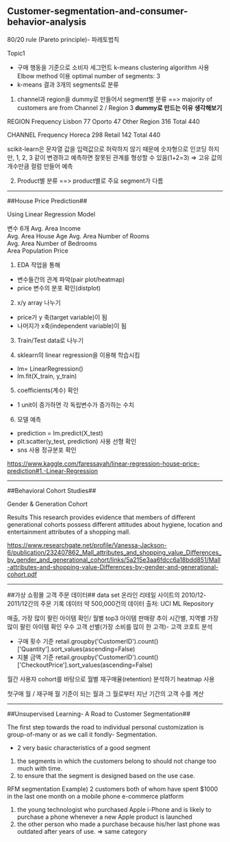 ## Customer-segmentation-and-consumer-behavior-analysis ##

80/20 rule (Pareto principle)- 파레토법칙

Topic1

 - 구매 행동을 기준으로 소비자 세그먼트
k-means clustering algorithm 사용
Elbow method 이용 optimal number of segments: 3
 - k-means 결과 3개의 segments로 분류
1. channel과 region을 dummy로 만들어서 segment별 분류
==> majority of customers are from Channel 2 / Region 3
**dummy로 만드는 이유 생각해보기**

REGION Frequency
Lisbon 77
Oporto 47
Other Region 316
Total 440

CHANNEL Frequency
Horeca 298
Retail 142
Total 440

scikit-learn은 문자열 값을 입력값으로 허락하지 않기 때문에 숫자형으로 인코딩
하지만, 1, 2, 3 같이 변경하고 예측하면 잘못된 관계를 형성할 수 있음(1+2=3)
⇒ 고유 값의 개수만큼 컬럼 만들어 예측

2. Product별 분류
==> product별로 주요 segment가 다름


----------

##House Price Prediction##

Using Linear Regression Model

변수 6개
Avg. Area Income	
Avg. Area House Age	
Avg. Area Number of Rooms	
Avg. Area Number of Bedrooms	
Area Population	
Price

1. EDA 작업을 통해 
- 변수들간의 관계 파악(pair plot/heatmap)
- price 변수의 분포 확인(distplot)

2. x/y array 나누기 
- price가 y 축(target variable)이 됨
- 나머지가 x축(independent variable)이 됨
 
3. Train/Test data로 나누기
 
4. sklearn의 linear regression을 이용해 학습시킴
- lm= LinearRegression() 
- lm.fit(X_train, y_train)

5. coefficients(계수) 확인
- 1 unit이 증가하면 각 독립변수가 증가하는 수치

6.  모델 예측
- prediction = lm.predict(X_test)
- plt.scatter(y_test, prediction) 사용 선형 확인
- sns 사용 정규분포 확인

https://www.kaggle.com/faressayah/linear-regression-house-price-prediction#1.-Linear-Regression


----------
##Behavioral Cohort Studies##

Gender & Generation Cohort

Results
This research provides evidence that members of different generational cohorts possess different attitudes about hygiene, location and entertainment attributes of a shopping mall.

https://www.researchgate.net/profile/Vanessa-Jackson-6/publication/232407862_Mall_attributes_and_shopping_value_Differences_by_gender_and_generational_cohort/links/5a215e3aa6fdcc6a18bdd851/Mall-attributes-and-shopping-value-Differences-by-gender-and-generational-cohort.pdf


----------
##가상 쇼핑몰 고객 주문 데이터##
data set
온라인 리테일 사이트의 2010/12-2011/12간의 주문 기록 데이터
약 500,000건의 데이터
출처: UCI ML Repository

매출, 가장 많이 팔린 아이템 확인/ 월별 top3 아이템 판매량 추이
시간별, 지역별 가장 많이 팔린 아이템 확인
우수 고객 선별(가장 소비를 많이 한 고객)- 고객 코호트 분석
 -  구매 횟수 기준
 retail.groupby('CustomerID').count()['Quantity'].sort_values(ascending=False)
 -  지불 금액 기준
 retail.groupby('CustomerID').count()['CheckoutPrice'].sort_values(ascending=False)

월간 사용자 cohort를 바탕으로 월별 재구매율(retention) 분석하기
heatmap 사용 

첫구매 월 / 재구매 월
기준이 되는 월과 그 월로부터 지난 기간의 고객 수를 계산


----------
##Unsupervised Learning- A Road to Customer Segmentation##

The first step towards the road to individual personal customization is group-of-many or as we call it fondly- Segmentation.

 - 2 very basic characteristics of a good segment
1. the segments in which the customers belong to should not change too much with time.
2.  to ensure that the segment is designed based on the use case.

RFM segmentation 
Example) 2 customers both of whom have spent $1000 in the last one month on a mobile phone e-commerce platform
1. the young technologist who purchased Apple i-Phone and is likely to purchase a phone whenever a new Apple product is launched
2. the other person who made a purchase because his/her last phone was outdated after years of use.
⇒ same category
